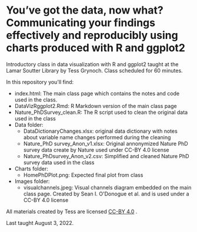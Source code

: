 # You’ve got the data, now what? Communicating your findings effectively and reproducibly using charts produced with R and ggplot2
Introductory class in data visualization with R and ggplot2 taught at the Lamar Soutter Library by Tess Grynoch. 
Class scheduled for 60 minutes.

In this repository you'll find:
- index.html: The main class page which contains the notes and code used in the class. 
- DataVizRggplot2.Rmd: R Markdown version of the main class page 
- Nature_PhDSurvey_clean.R: The R script used to clean the original data used in the class
- Data folder:
    - DataDictionaryChanges.xlsx: original data dictionary with notes about variable name changes performed during the cleaning
    - Nature_PhD survey_Anon_v1.xlsx: Original annonymized Nature PhD survey data create by Nature used under CC-BY 4.0 license
    - Nature_PhDsurvey_Anon_v2.csv: Simplified and cleaned Nature PhD survey data used in the class
- Charts folder:
    - HomePhDPlot.png: Expected final plot from class
- Images folder: 
    - visualchannels.jpeg: Visual channels diagram embedded on the main class page. Created by Sean I. O'Donogue et al. and is used under a CC-BY 4.0 license

All materials created by Tess are licensed [CC-BY 4.0](http://creativecommons.org/licenses/by/4.0/) . 

Last taught August 3, 2022.
